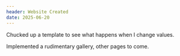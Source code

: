 ```yaml
---
header: Website Created
date: 2025-06-20
---
```


Chucked up a template to see what happens when I change values.

Implemented a rudimentary gallery, other pages to come.
